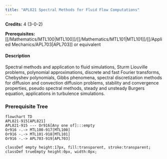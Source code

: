 ```yaml
---
title: "APL821 Spectral Methods for Fluid Flow Computations"
---
```

**Credits:** 4 (3-0-2)

**Prerequisites:** [[/Mathematics/MTL100|MTL100]]/[[/Mathematics/MTL101|MTL101]]/[[/Applied Mechanics/APL703|APL703]] or equivalent

#### Description
Spectral methods and application to fluid simulations, Sturm Liouville problems, polynomial approximations, discrete and fast Fourier transforms, Chebyshev polynomials, Gibbs phenomena, spectral discretization methods for diffusion and convection diffusion problems, stability and convergence properties, pseudo spectral methods, steady and unsteady Burgers equation, applications in turbulence simulations.

### Prerequisite Tree

```mermaid
flowchart TD
APL821-915[APL821]
APL821-915 --- Or916[Any one of]:::empty
Or916 -.-> MTL100-917[MTL100]
Or916 -.-> MTL101-918[MTL101]
Or916 -.-> APL703-919[APL703]

classDef empty height:17px, fill:transparent, stroke:transparent;
classDef trueEmpty height:0px, width:0px;
```